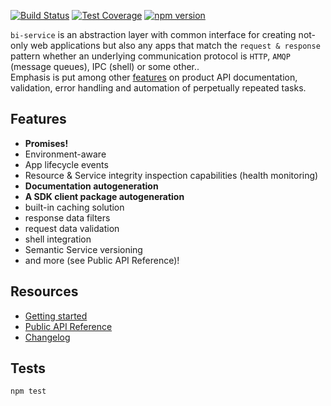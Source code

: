 [![Build Status](https://travis-ci.org/BohemiaInteractive/bi-service.svg?branch=master)](https://travis-ci.org/BohemiaInteractive/bi-service)  [![Test Coverage](https://codeclimate.com/github/BohemiaInteractive/bi-service/badges/coverage.svg)](https://codeclimate.com/github/BohemiaInteractive/bi-service/coverage) [![npm version](https://badge.fury.io/js/bi-service.svg)](https://www.npmjs.com/package/bi-service)  


`bi-service` is an abstraction layer with common interface for creating not-only web applications but also any apps that match the `request & response` pattern whether an underlying communication protocol is `HTTP`, `AMQP` (message queues), IPC (shell) or some other..  
Emphasis is put among other [features](https://github.com/BohemiaInteractive/bi-service#features) on product API documentation, validation, error handling and automation of perpetually repeated tasks.

Features
-------------------
* **Promises!**
* Environment-aware
* App lifecycle events
* Resource & Service integrity inspection capabilities (health monitoring)
* **Documentation autogeneration**
* **A SDK client package autogeneration**
* built-in caching solution
* response data filters
* request data validation
* shell integration
* Semantic Service versioning
* and more (see Public API Reference)!

Resources
-------------------
* [Getting started](https://bohemiainteractive.github.io/bi-service/tutorial-1.Getting-started.html)
* [Public API Reference](https://bohemiainteractive.github.io/bi-service/)
* [Changelog](./CHANGELOG.md)

Tests
-------------------

`npm test`

